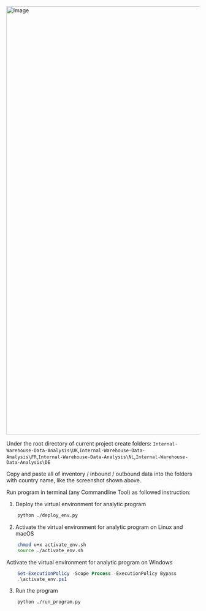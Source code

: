 <img width="1840" height="1119" alt="Image" src="https://github.com/user-attachments/assets/9d2efffd-9e55-4be1-bf8e-9656dfd5abc6" />

Under the root directory of current project create folders: `Internal-Warehouse-Data-Analysis\UK`,`Internal-Warehouse-Data-Analysis\FR`,`Internal-Warehouse-Data-Analysis\NL`,`Internal-Warehouse-Data-Analysis\DE`

Copy and paste all of inventory / inbound / outbound data into the folders with country name, like the screenshot shown above. 

Run program in terminal (any Commandline Tool) as followed instruction:

1. Deploy the virtual environment for analytic program
```bash
	python ./deploy_env.py
```


2. Activate the virtual environment for analytic program on Linux and macOS
```bash
	chmod u+x activate_env.sh
	source ./activate_env.sh
```
Activate the virtual environment for analytic program on Windows
```powershell
	Set-ExecutionPolicy -Scope Process -ExecutionPolicy Bypass
	.\activate_env.ps1
```

3. Run the program
```
    python ./run_program.py
```
